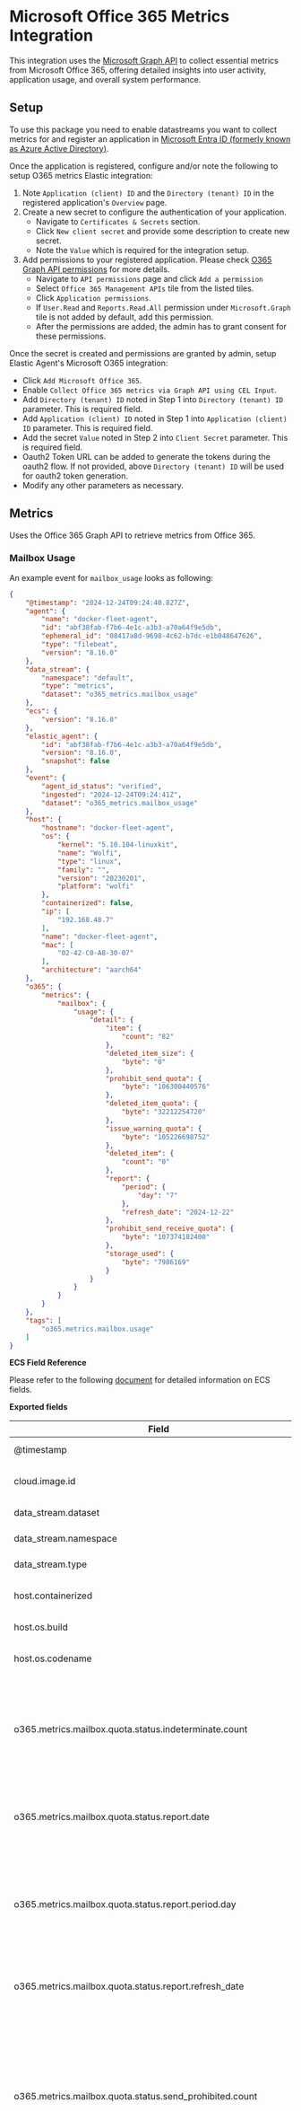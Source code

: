 # Microsoft Office 365 Metrics Integration

This integration uses the [Microsoft Graph API](https://learn.microsoft.com/en-us/graph/overview) to collect essential metrics from Microsoft Office 365, offering detailed insights into user activity, application usage, and overall system performance.


## Setup

To use this package you need to enable datastreams you want to collect metrics for and register an application in [Microsoft Entra ID (formerly known as Azure Active Directory)](https://www.microsoft.com/en-us/security/business/identity-access/microsoft-entra-id).

Once the application is registered, configure and/or note the following to setup O365 metrics Elastic integration:
1. Note `Application (client) ID` and the `Directory (tenant) ID` in the registered application's `Overview` page.
2. Create a new secret to configure the authentication of your application. 
    - Navigate to `Certificates & Secrets` section.
    - Click `New client secret` and provide some description to create new secret.
    - Note the `Value` which is required for the integration setup.
3. Add permissions to your registered application. Please check [O365 Graph API permissions](https://learn.microsoft.com/en-us/graph/reportroot-authorization) for more details.
    - Navigate to `API permissions` page and click `Add a permission`
    - Select `Office 365 Management APIs` tile from the listed tiles.
    - Click `Application permissions`.
    - If `User.Read` and `Reports.Read.All` permission under `Microsoft.Graph` tile is not added by default, add this permission.
    - After the permissions are added, the admin has to grant consent for these permissions.

Once the secret is created and permissions are granted by admin, setup Elastic Agent's Microsoft O365 integration:
- Click `Add Microsoft Office 365`.
- Enable `Collect Office 365 metrics via Graph API using CEL Input`.
- Add `Directory (tenant) ID` noted in Step 1 into `Directory (tenant) ID` parameter. This is required field.
- Add `Application (client) ID` noted in Step 1 into `Application (client) ID` parameter. This is required field.
- Add the secret `Value` noted in Step 2 into `Client Secret` parameter. This is required field.
- Oauth2 Token URL can be added to generate the tokens during the oauth2 flow. If not provided, above `Directory (tenant) ID` will be used for oauth2 token generation.
- Modify any other parameters as necessary.


## Metrics

Uses the Office 365 Graph API to retrieve metrics from Office 365.

### Mailbox Usage

An example event for `mailbox_usage` looks as following:

```json
{
    "@timestamp": "2024-12-24T09:24:40.827Z",
    "agent": {
        "name": "docker-fleet-agent",
        "id": "abf38fab-f7b6-4e1c-a3b3-a70a64f9e5db",
        "ephemeral_id": "08417a8d-9698-4c62-b7dc-e1b048647626",
        "type": "filebeat",
        "version": "8.16.0"
    },
    "data_stream": {
        "namespace": "default",
        "type": "metrics",
        "dataset": "o365_metrics.mailbox_usage"
    },
    "ecs": {
        "version": "8.16.0"
    },
    "elastic_agent": {
        "id": "abf38fab-f7b6-4e1c-a3b3-a70a64f9e5db",
        "version": "8.16.0",
        "snapshot": false
    },
    "event": {
        "agent_id_status": "verified",
        "ingested": "2024-12-24T09:24:41Z",
        "dataset": "o365_metrics.mailbox_usage"
    },
    "host": {
        "hostname": "docker-fleet-agent",
        "os": {
            "kernel": "5.10.104-linuxkit",
            "name": "Wolfi",
            "type": "linux",
            "family": "",
            "version": "20230201",
            "platform": "wolfi"
        },
        "containerized": false,
        "ip": [
            "192.168.48.7"
        ],
        "name": "docker-fleet-agent",
        "mac": [
            "02-42-C0-A8-30-07"
        ],
        "architecture": "aarch64"
    },
    "o365": {
        "metrics": {
            "mailbox": {
                "usage": {
                    "detail": {
                        "item": {
                            "count": "82"
                        },
                        "deleted_item_size": {
                            "byte": "0"
                        },
                        "prohibit_send_quota": {
                            "byte": "106300440576"
                        },
                        "deleted_item_quota": {
                            "byte": "32212254720"
                        },
                        "issue_warning_quota": {
                            "byte": "105226698752"
                        },
                        "deleted_item": {
                            "count": "0"
                        },
                        "report": {
                            "period": {
                                "day": "7"
                            },
                            "refresh_date": "2024-12-22"
                        },
                        "prohibit_send_receive_quota": {
                            "byte": "107374182400"
                        },
                        "storage_used": {
                            "byte": "7986169"
                        }
                    }
                }
            }
        }
    },
    "tags": [
        "o365.metrics.mailbox.usage"
    ]
}
```

**ECS Field Reference**

Please refer to the following [document](https://www.elastic.co/guide/en/ecs/current/ecs-field-reference.html) for detailed information on ECS fields.

**Exported fields**

| Field | Description | Type | Unit |
|---|---|---|---|
| @timestamp | Event timestamp. | date |  |
| cloud.image.id | Image ID for the cloud instance. | keyword |  |
| data_stream.dataset | Data stream dataset. | constant_keyword |  |
| data_stream.namespace | Data stream namespace. | constant_keyword |  |
| data_stream.type | Data stream type. | constant_keyword |  |
| host.containerized | If the host is a container. | boolean |  |
| host.os.build | OS build information. | keyword |  |
| host.os.codename | OS codename, if any. | keyword |  |
| o365.metrics.mailbox.quota.status.indeterminate.count | The number of mailboxes where the quota status could not be determined. | integer |  |
| o365.metrics.mailbox.quota.status.report.date | The specific date for which the report data applies. | date |  |
| o365.metrics.mailbox.quota.status.report.period.day | The duration (e.g., 7 days) over which the quota status data is aggregated. | integer | d |
| o365.metrics.mailbox.quota.status.report.refresh_date | The date when the report data was last updated. | date |  |
| o365.metrics.mailbox.quota.status.send_prohibited.count | The number of mailboxes restricted from sending emails due to exceeding their send quota during the reporting period. | integer |  |
| o365.metrics.mailbox.quota.status.send_receive_prohibited.count | The number of mailboxes restricted from both sending and receiving emails due to exceeding their total quota during the reporting period. | integer |  |
| o365.metrics.mailbox.quota.status.under_limit.count | The number of mailboxes operating within their assigned quota limits during the reporting period. | integer |  |
| o365.metrics.mailbox.quota.status.warning_issued.count | The number of mailboxes that have exceeded their warning threshold quota during the reporting period. | integer |  |
| o365.metrics.mailbox.usage.detail.deleted_item.count | The number of items in the deleted items folder. | integer |  |
| o365.metrics.mailbox.usage.detail.deleted_item_quota.byte | The quota limit for the deleted items folder (in bytes). | integer |  |
| o365.metrics.mailbox.usage.detail.deleted_item_size.byte | The total size of items in the deleted items folder (in bytes). | integer |  |
| o365.metrics.mailbox.usage.detail.issue_warning_quota.byte | The mailbox size limit at which a warning is issued (in bytes). | integer |  |
| o365.metrics.mailbox.usage.detail.item.count | The total number of items in the mailbox. | integer |  |
| o365.metrics.mailbox.usage.detail.prohibit_send_quota.byte | The mailbox size limit at which sending messages is prohibited (in bytes). | integer |  |
| o365.metrics.mailbox.usage.detail.prohibit_send_receive_quota.byte | The mailbox size limit at which sending and receiving messages is prohibited (in bytes). | integer |  |
| o365.metrics.mailbox.usage.detail.report.period.day | The reporting period over which the data is aggregated (in days). | integer | d |
| o365.metrics.mailbox.usage.detail.report.refresh_date | The date when the report data was last updated. | date |  |
| o365.metrics.mailbox.usage.detail.storage_used.byte | The total storage used in the mailbox (in bytes). | integer |  |


### One Drive Usage

An example event for `onedrive_usage` looks as following:

```json
{
    "@timestamp": "2024-12-24T09:33:50.076Z",
    "agent": {
        "name": "docker-fleet-agent",
        "id": "abf38fab-f7b6-4e1c-a3b3-a70a64f9e5db",
        "ephemeral_id": "08417a8d-9698-4c62-b7dc-e1b048647626",
        "type": "filebeat",
        "version": "8.16.0"
    },
    "data_stream": {
        "namespace": "default",
        "type": "metrics",
        "dataset": "o365_metrics.onedrive_usage"
    },
    "ecs": {
        "version": "8.16.0"
    },
    "elastic_agent": {
        "id": "abf38fab-f7b6-4e1c-a3b3-a70a64f9e5db",
        "version": "8.16.0",
        "snapshot": false
    },
    "event": {
        "agent_id_status": "verified",
        "ingested": "2024-12-24T09:33:51Z",
        "dataset": "o365_metrics.onedrive_usage"
    },
    "host": {
        "hostname": "docker-fleet-agent",
        "os": {
            "kernel": "5.10.104-linuxkit",
            "name": "Wolfi",
            "type": "linux",
            "family": "",
            "version": "20230201",
            "platform": "wolfi"
        },
        "containerized": false,
        "ip": [
            "192.168.48.7"
        ],
        "name": "docker-fleet-agent",
        "mac": [
            "02-42-C0-A8-30-07"
        ],
        "architecture": "aarch64"
    },
    "o365": {
        "metrics": {
            "onedrive": {
                "usage": {
                    "storage": {
                        "report": {
                            "date": "2024-12-16",
                            "period": "7",
                            "refresh_date": "2024-12-22"
                        },
                        "used_byte": "91893426"
                    }
                }
            }
        }
    },
    "tags": [
        "o365.metrics.onedrive"
    ]
}
```

**ECS Field Reference**

Please refer to the following [document](https://www.elastic.co/guide/en/ecs/current/ecs-field-reference.html) for detailed information on ECS fields.

**Exported fields**

| Field | Description | Type |
|---|---|---|
| @timestamp | Event timestamp. | date |
| cloud.image.id | Image ID for the cloud instance. | keyword |
| data_stream.dataset | Data stream dataset. | constant_keyword |
| data_stream.namespace | Data stream namespace. | constant_keyword |
| data_stream.type | Data stream type. | constant_keyword |
| host.containerized | If the host is a container. | boolean |
| host.os.build | OS build information. | keyword |
| host.os.codename | OS codename, if any. | keyword |
| o365.metrics.onedrive.usage.account.counts.active.count | The number of OneDrive accounts that were active during the reporting period. | integer |
| o365.metrics.onedrive.usage.account.counts.report.date | The date the report was generated. | date |
| o365.metrics.onedrive.usage.account.counts.report.period | The duration of the reporting period, in days. | integer |
| o365.metrics.onedrive.usage.account.counts.report.refresh_date | The date when the data in the report was last refreshed. | date |
| o365.metrics.onedrive.usage.account.counts.total.count | The total number of OneDrive accounts evaluated in the report. | integer |
| o365.metrics.onedrive.usage.file.counts.active.count | The number of OneDrive accounts with active file usage during the reporting period. | integer |
| o365.metrics.onedrive.usage.file.counts.report.date | The date the report was generated. | date |
| o365.metrics.onedrive.usage.file.counts.report.period | The duration of the reporting period, in days. | integer |
| o365.metrics.onedrive.usage.file.counts.report.refresh_date | The date when the data in the report was last refreshed. | date |
| o365.metrics.onedrive.usage.file.counts.total.count | The total number of OneDrive accounts evaluated in the report. | integer |
| o365.metrics.onedrive.usage.storage.report.date | The date the report was generated. | date |
| o365.metrics.onedrive.usage.storage.report.period | The duration of the reporting period, in days. | integer |
| o365.metrics.onedrive.usage.storage.report.refresh_date | The date when the data in the report was last refreshed. | date |
| o365.metrics.onedrive.usage.storage.used_byte | The total storage used across OneDrive accounts during the reporting period, in bytes. | integer |


### Outlook Activity

An example event for `outlook_activity` looks as following:

```json
{
    "o365": {
        "metrics": {
            "outlook": {
                "activity": {
                    "meeting_interacted": {
                        "count": ""
                    },
                    "meeting_created": {
                        "count": "0"
                    },
                    "emails_received": {
                        "count": "3"
                    },
                    "emails_sent": {
                        "count": ""
                    },
                    "report": {
                        "date": "2024-12-16",
                        "period": {
                            "day": "7"
                        },
                        "refresh_date": "2024-12-22"
                    },
                    "emails_read": {
                        "count": ""
                    }
                }
            }
        }
    },
    "agent": {
        "name": "docker-fleet-agent",
        "id": "abf38fab-f7b6-4e1c-a3b3-a70a64f9e5db",
        "type": "filebeat",
        "ephemeral_id": "08417a8d-9698-4c62-b7dc-e1b048647626",
        "version": "8.16.0"
    },
    "@timestamp": "2024-12-24T09:36:40.780Z",
    "ecs": {
        "version": "8.16.0"
    },
    "data_stream": {
        "namespace": "default",
        "type": "metrics",
        "dataset": "o365_metrics.outlook_activity"
    },
    "host": {
        "hostname": "docker-fleet-agent",
        "os": {
            "kernel": "5.10.104-linuxkit",
            "name": "Wolfi",
            "family": "",
            "type": "linux",
            "version": "20230201",
            "platform": "wolfi"
        },
        "containerized": false,
        "ip": [
            "192.168.48.7"
        ],
        "name": "docker-fleet-agent",
        "mac": [
            "02-42-C0-A8-30-07"
        ],
        "architecture": "aarch64"
    },
    "elastic_agent": {
        "id": "abf38fab-f7b6-4e1c-a3b3-a70a64f9e5db",
        "version": "8.16.0",
        "snapshot": false
    },
    "event": {
        "agent_id_status": "verified",
        "ingested": "2024-12-24T09:36:41Z",
        "dataset": "o365_metrics.outlook_activity"
    },
    "tags": [
        "o365.metrics.outlook.activity"
    ]
}
```

**ECS Field Reference**

Please refer to the following [document](https://www.elastic.co/guide/en/ecs/current/ecs-field-reference.html) for detailed information on ECS fields.

**Exported fields**

| Field | Description | Type | Unit |
|---|---|---|---|
| @timestamp | Event timestamp. | date |  |
| cloud.image.id | Image ID for the cloud instance. | keyword |  |
| data_stream.dataset | Data stream dataset. | constant_keyword |  |
| data_stream.namespace | Data stream namespace. | constant_keyword |  |
| data_stream.type | Data stream type. | constant_keyword |  |
| host.containerized | If the host is a container. | boolean |  |
| host.os.build | OS build information. | keyword |  |
| host.os.codename | OS codename, if any. | keyword |  |
| o365.metrics.outlook.activity.emails_read.count | The count of email messages read by users during the reporting period. | integer |  |
| o365.metrics.outlook.activity.emails_received.count | The count of email messages received by users during the reporting period. | integer |  |
| o365.metrics.outlook.activity.emails_sent.count | The count of email messages sent by users during the reporting period. | integer |  |
| o365.metrics.outlook.activity.meeting_created.count | The count of calendar meetings created by users during the reporting period. | integer |  |
| o365.metrics.outlook.activity.meeting_interacted.count | The count of meetings where users interacted (e.g., accepted, declined, or modified) during the reporting period. | integer |  |
| o365.metrics.outlook.activity.report.date | The specific date for which the report data applies. | date |  |
| o365.metrics.outlook.activity.report.period.day | The duration (e.g., 7 days) over which the report data is aggregated. | integer | d |
| o365.metrics.outlook.activity.report.refresh_date | The date when the report data was last updated. | date |  |


### Outlook App Usage

An example event for `outlook_app_usage` looks as following:

```json
{
    "o365": {
        "metrics": {
            "outlook": {
                "app": {
                    "usage": {
                        "outlook_2013": {
                            "count": ""
                        },
                        "outlook_2016": {
                            "count": ""
                        },
                        "outlook_2007": {
                            "count": ""
                        },
                        "undetermined": {
                            "count": ""
                        },
                        "report": {
                            "period": {
                                "day": "7"
                            },
                            "refresh_date": "2024-12-22"
                        },
                        "outlook_2019": {
                            "count": ""
                        },
                        "outlook_m365": {
                            "count": ""
                        },
                        "outlook_2010": {
                            "count": ""
                        }
                    }
                }
            }
        }
    },
    "agent": {
        "name": "docker-fleet-agent",
        "id": "abf38fab-f7b6-4e1c-a3b3-a70a64f9e5db",
        "ephemeral_id": "08417a8d-9698-4c62-b7dc-e1b048647626",
        "type": "filebeat",
        "version": "8.16.0"
    },
    "@timestamp": "2024-12-24T09:39:43.406Z",
    "ecs": {
        "version": "8.16.0"
    },
    "data_stream": {
        "namespace": "default",
        "type": "metrics",
        "dataset": "o365_metrics.outlook_app_usage"
    },
    "host": {
        "hostname": "docker-fleet-agent",
        "os": {
            "kernel": "5.10.104-linuxkit",
            "name": "Wolfi",
            "family": "",
            "type": "linux",
            "version": "20230201",
            "platform": "wolfi"
        },
        "ip": [
            "192.168.48.7"
        ],
        "containerized": false,
        "name": "docker-fleet-agent",
        "mac": [
            "02-42-C0-A8-30-07"
        ],
        "architecture": "aarch64"
    },
    "elastic_agent": {
        "id": "abf38fab-f7b6-4e1c-a3b3-a70a64f9e5db",
        "version": "8.16.0",
        "snapshot": false
    },
    "event": {
        "agent_id_status": "verified",
        "ingested": "2024-12-24T09:39:44Z",
        "dataset": "o365_metrics.outlook_app_usage"
    },
    "tags": [
        "o365metrics-outlook_app_usage"
    ]
}
```

**ECS Field Reference**

Please refer to the following [document](https://www.elastic.co/guide/en/ecs/current/ecs-field-reference.html) for detailed information on ECS fields.

**Exported fields**

| Field | Description | Type | Unit |
|---|---|---|---|
| @timestamp | Event timestamp. | date |  |
| cloud.image.id | Image ID for the cloud instance. | keyword |  |
| data_stream.dataset | Data stream dataset. | constant_keyword |  |
| data_stream.namespace | Data stream namespace. | constant_keyword |  |
| data_stream.type | Data stream type. | constant_keyword |  |
| host.containerized | If the host is a container. | boolean |  |
| host.os.build | OS build information. | keyword |  |
| host.os.codename | OS codename, if any. | keyword |  |
| o365.metrics.outlook.app.usage.outlook_2007.count | The count of unique users using Outlook 2007 during the reporting period. | integer |  |
| o365.metrics.outlook.app.usage.outlook_2010.count | The count of unique users using Outlook 2010 during the reporting period. | integer |  |
| o365.metrics.outlook.app.usage.outlook_2013.count | The count of unique users using Outlook 2013 during the reporting period. | integer |  |
| o365.metrics.outlook.app.usage.outlook_2016.count | The count of unique users using Outlook 2016 during the reporting period. | integer |  |
| o365.metrics.outlook.app.usage.outlook_2019.count | The count of unique users using Outlook 2019 during the reporting period. | integer |  |
| o365.metrics.outlook.app.usage.outlook_m365.count | The count of unique users using the Outlook Microsoft 365 version during the reporting period. | integer |  |
| o365.metrics.outlook.app.usage.report.period.day | The duration (e.g., 7 days) over which the report data is aggregated. | integer | d |
| o365.metrics.outlook.app.usage.report.refresh_date | The date when the report data was last updated. | date |  |
| o365.metrics.outlook.app.usage.undetermined.count | The count of unique users whose Outlook version could not be identified. | integer |  |


### Active Users

An example event for `active_users` looks as following:

```json
{
    "o365": {
        "metrics": {
            "active": {
                "users": {
                    "teams": {
                        "inactive": {
                            "count": "20"
                        },
                        "active": {
                            "count": "0"
                        }
                    },
                    "sharepoint": {
                        "inactive": {
                            "count": "20"
                        },
                        "active": {
                            "count": "0"
                        }
                    },
                    "yammer": {
                        "inactive": {
                            "count": "25"
                        },
                        "active": {
                            "count": "0"
                        }
                    },
                    "office365": {
                        "inactive": {
                            "count": "25"
                        },
                        "active": {
                            "count": "0"
                        }
                    },
                    "report": {
                        "period": {
                            "day": "7"
                        },
                        "refresh_date": "2024-11-29"
                    },
                    "exchange": {
                        "inactive": {
                            "count": "20"
                        },
                        "active": {
                            "count": "0"
                        }
                    },
                    "onedrive": {
                        "inactive": {
                            "count": "20"
                        },
                        "active": {
                            "count": "0"
                        }
                    }
                }
            }
        }
    },
    "agent": {
        "name": "docker-fleet-agent",
        "id": "1bd16076-38b3-44b9-980b-eab55ebe95b9",
        "ephemeral_id": "b21b52df-710e-4014-bb1c-d9e60091e1e7",
        "type": "filebeat",
        "version": "8.16.0"
    },
    "@timestamp": "2024-12-24T10:36:47.702Z",
    "ecs": {
        "version": "8.16.0"
    },
    "data_stream": {
        "namespace": "default",
        "type": "metrics",
        "dataset": "o365_metrics.active_users"
    },
    "elastic_agent": {
        "id": "1bd16076-38b3-44b9-980b-eab55ebe95b9",
        "version": "8.16.0",
        "snapshot": false
    },
    "host": {
        "hostname": "docker-fleet-agent",
        "os": {
            "kernel": "5.15.153.1-microsoft-standard-WSL2",
            "codename": "noble",
            "name": "Ubuntu",
            "type": "linux",
            "family": "debian",
            "version": "24.04.1 LTS (Noble Numbat)",
            "platform": "ubuntu"
        },
        "containerized": true,
        "ip": [
            "172.18.0.7"
        ],
        "name": "docker-fleet-agent",
        "mac": [
            "02-42-AC-12-00-07"
        ],
        "architecture": "x86_64"
    },
    "event": {
        "agent_id_status": "verified",
        "ingested": "2024-12-24T10:36:57Z",
        "dataset": "o365_metrics.active_users"
    },
    "tags": [
        "o365.metrics.active.users"
    ]
}
```

**ECS Field Reference**

Please refer to the following [document](https://www.elastic.co/guide/en/ecs/current/ecs-field-reference.html) for detailed information on ECS fields.

**Exported fields**

| Field | Description | Type |
|---|---|---|
| @timestamp | Event timestamp. | date |
| cloud.image.id | Image ID for the cloud instance. | keyword |
| data_stream.dataset | Data stream dataset. | constant_keyword |
| data_stream.namespace | Data stream namespace. | constant_keyword |
| data_stream.type | Data stream type. | constant_keyword |
| host.containerized | If the host is a container. | boolean |
| host.os.build | OS build information. | keyword |
| host.os.codename | OS codename, if any. | keyword |
| o365.metrics.active.users.exchange.active.count | Number of Exchange active users. | integer |
| o365.metrics.active.users.exchange.inactive.count | Number of Exchange inactive users. | integer |
| o365.metrics.active.users.office365.active.count | Number of Office 365 active users. | integer |
| o365.metrics.active.users.office365.inactive.count | Number of Office 365 inactive users. | integer |
| o365.metrics.active.users.onedrive.active.count | Number of OneDrive active users. | integer |
| o365.metrics.active.users.onedrive.inactive.count | Number of OneDrive inactive users. | integer |
| o365.metrics.active.users.report.period.day | Report period in days. | integer |
| o365.metrics.active.users.report.refresh_date | Date when the report was refreshed. | date |
| o365.metrics.active.users.sharepoint.active.count | Number of SharePoint active users. | integer |
| o365.metrics.active.users.sharepoint.inactive.count | Number of SharePoint inactive users. | integer |
| o365.metrics.active.users.teams.active.count | Number of Teams active users. | integer |
| o365.metrics.active.users.teams.inactive.count | Number of Teams inactive users. | integer |
| o365.metrics.active.users.yammer.active.count | Number of Yammer active users. | integer |
| o365.metrics.active.users.yammer.inactive.count | Number of Yammer inactive users. | integer |


### Yammer Device Usage

An example event for `yammer_device_usage` looks as following:

```json
{
    "o365": {
        "metrics": {
            "yammer": {
                "device": {
                    "usage": {
                        "other": {
                            "count": "1"
                        },
                        "windows_phone": {
                            "count": "2"
                        },
                        "web": {
                            "count": "3"
                        },
                        "report": {
                            "date": "2024-12-18",
                            "period": {
                                "day": "7"
                            },
                            "refresh_date": "2024-12-24"
                        },
                        "ipad": {
                            "count": "5"
                        },
                        "android_phone": {
                            "count": "3"
                        },
                        "iphone": {
                            "count": "1"
                        }
                    }
                }
            }
        }
    },
    "agent": {
        "name": "docker-fleet-agent",
        "id": "2f0e797b-2ccc-4639-b6f4-f1d3647cf01d",
        "type": "filebeat",
        "ephemeral_id": "131c1ad1-8f88-4dff-b6f9-d1bd298cb934",
        "version": "8.16.0"
    },
    "@timestamp": "2024-12-26T12:42:17.877Z",
    "ecs": {
        "version": "8.16.0"
    },
    "data_stream": {
        "namespace": "default",
        "type": "metrics",
        "dataset": "o365_metrics.yammer_device_usage"
    },
    "elastic_agent": {
        "id": "2f0e797b-2ccc-4639-b6f4-f1d3647cf01d",
        "version": "8.16.0",
        "snapshot": false
    },
    "host": {
        "hostname": "docker-fleet-agent",
        "os": {
            "kernel": "5.10.104-linuxkit",
            "name": "Wolfi",
            "type": "linux",
            "family": "",
            "version": "20230201",
            "platform": "wolfi"
        },
        "ip": [
            "192.168.144.7"
        ],
        "containerized": false,
        "name": "docker-fleet-agent",
        "mac": [
            "02-42-C0-A8-90-07"
        ],
        "architecture": "aarch64"
    },
    "event": {
        "agent_id_status": "verified",
        "ingested": "2024-12-26T12:42:18Z",
        "dataset": "o365_metrics.yammer_device_usage"
    },
    "tags": [
        "o365metrics-yammer_device_usage"
    ]
}
```

**ECS Field Reference**

Please refer to the following [document](https://www.elastic.co/guide/en/ecs/current/ecs-field-reference.html) for detailed information on ECS fields.

**Exported fields**

| Field | Description | Type | Unit |
|---|---|---|---|
| @timestamp | Event timestamp. | date |  |
| cloud.image.id | Image ID for the cloud instance. | keyword |  |
| data_stream.dataset | Data stream dataset. | constant_keyword |  |
| data_stream.namespace | Data stream namespace. | constant_keyword |  |
| data_stream.type | Data stream type. | constant_keyword |  |
| host.containerized | If the host is a container. | boolean |  |
| host.os.build | OS build information. | keyword |  |
| host.os.codename | OS codename, if any. | keyword |  |
| o365.metrics.yammer.device.usage.android_phone.count | The count of users accessing Yammer on Android phones. | integer |  |
| o365.metrics.yammer.device.usage.ipad.count | The count of users accessing Yammer on iPads. | integer |  |
| o365.metrics.yammer.device.usage.iphone.count | The count of users accessing Yammer on iPhones. | integer |  |
| o365.metrics.yammer.device.usage.other.count | The count of users accessing Yammer on devices not listed. | integer |  |
| o365.metrics.yammer.device.usage.report.date | The specific date for which the report data applies. | date |  |
| o365.metrics.yammer.device.usage.report.period.day | The duration (e.g., 7 days) over which the quota status data is aggregated. | integer | d |
| o365.metrics.yammer.device.usage.report.refresh_date | The date when the report data was last updated. | date |  |
| o365.metrics.yammer.device.usage.web.count | The count of users accessing Yammer via web browsers. | integer |  |
| o365.metrics.yammer.device.usage.windows_phone.count | The count of users accessing Yammer on Windows Phone devices. | integer |  |


### SharePoint Site Usage

An example event for `sharepoint_site_usage` looks as following:

```json
{
    "o365metrics": {
        "sharepoint": {
            "site": {
                "usage": {
                    "storage": {
                        "report": {
                            "date": "2024-12-25",
                            "period": "7",
                            "refresh_date": "2024-12-25"
                        },
                        "storage_used": {
                            "byte": "1942032506"
                        }
                    }
                }
            }
        }
    },
    "agent": {
        "name": "docker-fleet-agent",
        "id": "027b7b81-b3c6-49b9-8f61-1a5e892e7bfe",
        "ephemeral_id": "f4133cae-978e-44e1-83e0-cab27e682a99",
        "type": "filebeat",
        "version": "8.16.0"
    },
    "@timestamp": "2024-12-26T23:18:42.620Z",
    "ecs": {
        "version": "8.16.0"
    },
    "data_stream": {
        "namespace": "default",
        "type": "metrics",
        "dataset": "o365_metrics.sharepoint_site_usage"
    },
    "host": {
        "hostname": "docker-fleet-agent",
        "os": {
            "kernel": "5.15.153.1-microsoft-standard-WSL2",
            "codename": "noble",
            "name": "Ubuntu",
            "type": "linux",
            "family": "debian",
            "version": "24.04.1 LTS (Noble Numbat)",
            "platform": "ubuntu"
        },
        "containerized": true,
        "ip": [
            "172.18.0.7"
        ],
        "name": "docker-fleet-agent",
        "mac": [
            "02-42-AC-12-00-07"
        ],
        "architecture": "x86_64"
    },
    "elastic_agent": {
        "id": "027b7b81-b3c6-49b9-8f61-1a5e892e7bfe",
        "version": "8.16.0",
        "snapshot": false
    },
    "event": {
        "agent_id_status": "verified",
        "ingested": "2024-12-26T23:18:52Z",
        "dataset": "o365_metrics.sharepoint_site_usage"
    },
    "tags": [
        "o365.metrics.sharepoint_site_usage"
    ]
}
```

**ECS Field Reference**

Please refer to the following [document](https://www.elastic.co/guide/en/ecs/current/ecs-field-reference.html) for detailed information on ECS fields.

**Exported fields**

| Field | Description | Type |
|---|---|---|
| @timestamp | Event timestamp. | date |
| cloud.image.id | Image ID for the cloud instance. | keyword |
| data_stream.dataset | Data stream dataset. | constant_keyword |
| data_stream.namespace | Data stream namespace. | constant_keyword |
| data_stream.type | Data stream type. | constant_keyword |
| host.containerized | If the host is a container. | boolean |
| host.os.build | OS build information. | keyword |
| host.os.codename | OS codename, if any. | keyword |
| o365metrics.sharepoint.site.usage.detail.active_file.count | The number of active files in the SharePoint site during the reporting period. | integer |
| o365metrics.sharepoint.site.usage.detail.file.count | The total number of files in the SharePoint site. | integer |
| o365metrics.sharepoint.site.usage.detail.page_view.count | The number of page views in the SharePoint site during the reporting period. | integer |
| o365metrics.sharepoint.site.usage.detail.report.period | The duration of the reporting period for SharePoint site usage, in days. | integer |
| o365metrics.sharepoint.site.usage.detail.report.refresh_date | The date when the SharePoint site usage data was last refreshed. | date |
| o365metrics.sharepoint.site.usage.detail.storage_allocated.byte | The amount of storage allocated to the SharePoint site, in bytes. | integer |
| o365metrics.sharepoint.site.usage.detail.storage_used.byte | The amount of storage used in the SharePoint site, in bytes. | integer |
| o365metrics.sharepoint.site.usage.detail.visited_page.count | The number of visited pages in the SharePoint site during the reporting period. | integer |
| o365metrics.sharepoint.site.usage.storage.report.date | The date the SharePoint site storage usage report was generated. | date |
| o365metrics.sharepoint.site.usage.storage.report.period | The duration of the reporting period for SharePoint site storage usage, in days. | integer |
| o365metrics.sharepoint.site.usage.storage.report.refresh_date | The date when the SharePoint site storage usage data was last refreshed. | date |
| o365metrics.sharepoint.site.usage.storage.storage_used.byte | The total storage used across SharePoint sites during the reporting period, in bytes. | integer |


### Teams User Activity User Counts

An example event for `teams_user_activity_user_counts` looks as following:

```json
{
    "o365": {
        "metrics": {
            "teams": {
                "user": {
                    "activity": {
                        "user": {
                            "counts": {
                                "other_actions": {
                                    "count": 0
                                },
                                "calls": {
                                    "count": 0
                                },
                                "private_chat_messages": {
                                    "count": 0
                                },
                                "report": {
                                    "date": "2025-01-13",
                                    "period": {
                                        "day": "7"
                                    },
                                    "refresh_date": "2025-01-19"
                                },
                                "meetings": {
                                    "count": 0
                                },
                                "team_chat_messages": {
                                    "count": 0
                                }
                            }
                        }
                    }
                }
            }
        }
    },
    "agent": {
        "name": "docker-fleet-agent",
        "id": "584e4497-cd3a-4e6f-b4b7-91889923e4e2",
        "type": "filebeat",
        "ephemeral_id": "9beddad6-b97a-43a4-8bd0-ac371e54deb9",
        "version": "8.16.0"
    },
    "@timestamp": "2025-01-13",
    "ecs": {
        "version": "8.16.0"
    },
    "data_stream": {
        "namespace": "default",
        "type": "metrics",
        "dataset": "o365_metrics.teams_user_activity_user_counts"
    },
    "elastic_agent": {
        "id": "584e4497-cd3a-4e6f-b4b7-91889923e4e2",
        "version": "8.16.0",
        "snapshot": false
    },
    "host": {
        "hostname": "docker-fleet-agent",
        "os": {
            "kernel": "5.10.104-linuxkit",
            "name": "Wolfi",
            "family": "",
            "type": "linux",
            "version": "20230201",
            "platform": "wolfi"
        },
        "containerized": false,
        "ip": [
            "172.27.0.7"
        ],
        "name": "docker-fleet-agent",
        "mac": [
            "02-42-AC-1B-00-07"
        ],
        "architecture": "aarch64"
    },
    "event": {
        "agent_id_status": "verified",
        "ingested": "2025-01-21T12:25:43Z",
        "dataset": "o365_metrics.teams_user_activity_user_counts"
    },
    "tags": [
        "o365.metrics.teams.user.activity.user.counts"
    ]
}
```

**ECS Field Reference**

Please refer to the following [document](https://www.elastic.co/guide/en/ecs/current/ecs-field-reference.html) for detailed information on ECS fields.

**Exported fields**

| Field | Description | Type | Unit |
|---|---|---|---|
| @timestamp | Event timestamp. | date |  |
| cloud.image.id | Image ID for the cloud instance. | keyword |  |
| data_stream.dataset | Data stream dataset. | constant_keyword |  |
| data_stream.namespace | Data stream namespace. | constant_keyword |  |
| data_stream.type | Data stream type. | constant_keyword |  |
| host.containerized | If the host is a container. | boolean |  |
| host.os.build | OS build information. | keyword |  |
| host.os.codename | OS codename, if any. | keyword |  |
| o365.metrics.teams.user.activity.user.counts.calls.count | The number of calls made by Teams users. | long |  |
| o365.metrics.teams.user.activity.user.counts.meetings.count | The number of meetings attended or organized by Teams users. | long |  |
| o365.metrics.teams.user.activity.user.counts.other_actions.count | The count of other user actions within Teams. | long |  |
| o365.metrics.teams.user.activity.user.counts.private_chat_messages.count | The number of messages sent in private 1:1 or group chats. | long |  |
| o365.metrics.teams.user.activity.user.counts.report.date | The specific date for which the report data applies. | date |  |
| o365.metrics.teams.user.activity.user.counts.report.period.day | The duration (e.g., 7 days) over which the report data is aggregated. | integer | d |
| o365.metrics.teams.user.activity.user.counts.report.refresh_date | The date when the report data was last updated. | date |  |
| o365.metrics.teams.user.activity.user.counts.team_chat_messages.count | The number of messages sent in Teams channels. | long |  |

